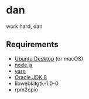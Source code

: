 # dan
work hard, dan

## Requirements
* [Ubuntu Desktop](https://wiki.ubuntu.com/XenialXerus/ReleaseNotes) (or macOS)
* [node.js](https://nodejs.org/en/download/current/)
* [yarn](https://yarnpkg.com/en/docs/install)
* [Oracle JDK 8](http://www.webupd8.org/2012/09/install-oracle-java-8-in-ubuntu-via-ppa.html)
* libwebkitgtk-1.0-0
* rpm2cpio
